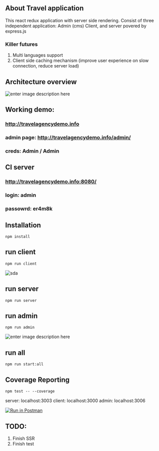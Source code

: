 ## About Travel application
This react redux application with server side rendering. Consist of three independent application: Admin (cms) Client, and server povered by express.js
### Killer futures

 1. Multi languages support
 2. Client side caching mechanism (improve user experience on slow connection, reduce server load)

## Architecture overview
![enter image description here](https://lh5.googleusercontent.com/7Dv1hDM7S2hWMsvI8W9guIsIbOQ0cDLO9AKd4DkEZeKP29x8V_wLbtOV4FFYM9ARkENul4K85wKPilGTH34c=w1920-h974-rw)

## Working demo: 
### http://travelagencydemo.info
### admin page: http://travelagencydemo.info/admin/
### creds: Admin / Admin

## CI server
### http://travelagencydemo.info:8080/
### login: admin
### passowrd: er4m8k

## Installation

    npm install
## run client

    npm run client
 ![sda](https://lh5.googleusercontent.com/PCUzKARvfdX8lnQ0EQ_BuVnrw3t_gf0iDI4StBV9pr28te8y7Wabb9H51T1Cbr4-g7bjEPDYRYOdaBC55_Ou=w1920-h974-rw)
   
 
## run server

    npm run server
## run admin
    npm run admin
![enter image description here](https://lh5.googleusercontent.com/bl3v4cz-X0c3mZLIv37Unko6Yam7uc6eRpO8ixw4ms25B158BM0B75BbxQDnAxo97qbkRwbfP9d4JXZGlG_R=w1920-h974-rw)
## run all
	npm run start:all
## Coverage Reporting

    npm test -- --coverage

    

server: localhost:3003
client: localhost:3000
admin: localhost:3006

[![Run in Postman](https://run.pstmn.io/button.svg)](https://app.getpostman.com/run-collection/b856677e09fd48689fa1#?env%5BtravelAgency%5D=W3siZW5hYmxlZCI6dHJ1ZSwia2V5IjoidXJsIiwidmFsdWUiOiJodHRwOi8vbG9jYWxob3N0OjMwMDMiLCJ0eXBlIjoidGV4dCJ9LHsiZW5hYmxlZCI6dHJ1ZSwia2V5IjoidG9rZW4iLCJ2YWx1ZSI6ImV5SjBlWEFpT2lKS1YxUWlMQ0poYkdjaU9pSklVekkxTmlKOS5leUp6ZFdJaU9pSmZaR0Z6Y0c5cE1UTXlZWE5rYVhCaGMyc2lMQ0pwWVhRaU9qRTFNREV4TlRJME56RTBPRFY5LnB1SVJOSGpvTzVjTjhwdGRhRWlFWWlDdC1HdXlyazZjakJrRGxzdTFYRGMiLCJ0eXBlIjoidGV4dCJ9LHsiZW5hYmxlZCI6dHJ1ZSwia2V5IjoidG91cklkIiwidmFsdWUiOiI1OTc5YzFhOGEwZDAwYjRlYmM5NDNiMWMiLCJ0eXBlIjoidGV4dCJ9XQ==)

## TODO:
1. Finish SSR
2. Finish test

 

